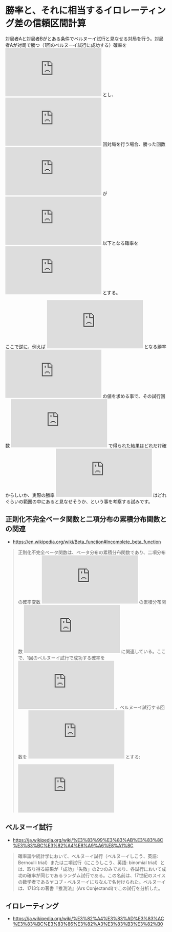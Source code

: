 # 勝率と、それに相当するイロレーティング差の信頼区間計算

対局者Aと対局者Bがとある条件でベルヌーイ試行と見なせる対局を行う。対局者Aが対局で勝つ（1回のベルヌーイ試行に成功する）確率を ![p](https://latex.codecogs.com/svg.latex?p) とし、 ![n](https://latex.codecogs.com/svg.latex?n) 回対局を行う場合、勝った回数 ![X](https://latex.codecogs.com/svg.latex?X) が ![k](https://latex.codecogs.com/svg.latex?k) 以下となる確率を ![F(k;\,n,p)=\Pr\left(X\le k\right)](https://latex.codecogs.com/svg.latex?F%28k%3B%5C%2Cn%2Cp%29%3D%5CPr%5Cleft%28X%5Cle%20k%5Cright%29) とする。

ここで逆に、例えば ![F(k;\,n,p)=\Pr\left(X\le k\right)=0.025](https://latex.codecogs.com/svg.latex?F%28k%3B%5C%2Cn%2Cp%29%3D%5CPr%5Cleft%28X%5Cle%20k%5Cright%29%3D0.025) となる勝率 ![p](https://latex.codecogs.com/svg.latex?p) の値を求める事で、その試行回数 ![n](https://latex.codecogs.com/svg.latex?n) で得られた結果はどれだけ確からしいか、実際の勝率 ![p](https://latex.codecogs.com/svg.latex?p) はどれぐらいの範囲の中にあると見なせそうか、という事を考察する試みです。

## 正則化不完全ベータ関数と二項分布の累積分布関数との関連

- https://en.wikipedia.org/wiki/Beta_function#Incomplete_beta_function

>正則化不完全ベータ関数は、ベータ分布の累積分布関数であり、二項分布の確率変数 ![X](https://latex.codecogs.com/svg.latex?X) の累積分布関数 ![F(k;\,n,p)=\Pr\left(X\le k\right)](https://latex.codecogs.com/svg.latex?F%28k%3B%5C%2Cn%2Cp%29%3D%5CPr%5Cleft%28X%5Cle%20k%5Cright%29) に関連している。ここで、1回のベルヌーイ試行で成功する確率を ![p](https://latex.codecogs.com/svg.latex?p) 、ベルヌーイ試行する回数を ![n](https://latex.codecogs.com/svg.latex?n) とする:
>
>![F(k;\,n,p)=\Pr\left(X\le k\right)=I_{1-p}(n-k,k+1)=1-I_p(k+1,n-k).](https://latex.codecogs.com/svg.latex?F%28k%3B%5C%2Cn%2Cp%29%3D%5CPr%5Cleft%28X%5Cle%20k%5Cright%29%3DI_%7B1-p%7D%28n-k%2Ck+1%29%3D1-I_p%28k+1%2Cn-k%29.)

## ベルヌーイ試行

- https://ja.wikipedia.org/wiki/%E3%83%99%E3%83%AB%E3%83%8C%E3%83%BC%E3%82%A4%E8%A9%A6%E8%A1%8C

> 確率論や統計学において、ベルヌーイ試行（ベルヌーイしこう、英語: Bernoulli trial）または二項試行（にこうしこう、英語: binomial trial）とは、取り得る結果が「成功」「失敗」の2つのみであり、各試行において成功の確率が同じであるランダム試行である。この名前は、17世紀のスイスの数学者であるヤコブ・ベルヌーイにちなんで名付けられた。ベルヌーイは、1713年の著書『推測法』(Ars Conjectandi)でこの試行を分析した。

## イロレーティング

- https://ja.wikipedia.org/wiki/%E3%82%A4%E3%83%AD%E3%83%AC%E3%83%BC%E3%83%86%E3%82%A3%E3%83%B3%E3%82%B0
